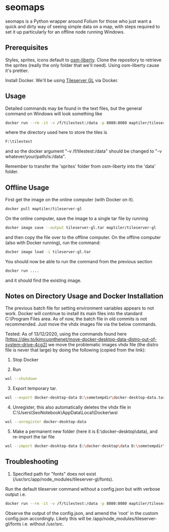# seomaps

seomaps is a Python wrapper around Folium for those who just want a quick and dirty way of seeing simple data on a map, with steps required to set it up particularly for an offline node running Windows.

## Prerequisites

Styles, sprites, icons default to [osm-liberty](https://github.com/maputnik/osm-liberty). Clone the repository to retrieve the sprites (really the only folder that we'll need).
Using osm-liberty cause it's prettier.

Install Docker. We'll be using [Tileserver GL](https://tileserver.readthedocs.io/en/latest/installation.html) via Docker.

## Usage

Detailed commands may be found in the text files, but the general command on Windows will look something like

```bash
docker run --rm -it -v /f/tilestest:/data -p 8080:8080 maptiler/tileserver-gl --mbtiles osm-2017-07-03-v3_6_1-planet.mbtiles --verbose -c osm_liberty_config.json
```

where the directory used here to store the tiles is

```bash
F:\tilestest
```

and so the docker argument "-v /f/tilestest:/data" should be changed to "-v whatever/your/path/is:/data".

Remember to transfer the 'sprites' folder from osm-liberty into the 'data' folder.


## Offline Usage

First get the image on the online computer (with Docker on it).

```bash
docker pull maptiler/tileserver-gl
```

On the online computer, save the image to a single tar file by running

```bash
docker image save --output tileserver-gl.tar maptiler/tileserver-gl
```

and then copy the file over to the offline computer.
On the offline computer (also with Docker running), run the command:

```bash
docker image load -i tileserver-gl.tar
```

You should now be able to run the command from the previous section

```bash
docker run ....
```

and it should find the existing image.

## Notes on Directory Usage and Docker Installation

The previous batch file for setting environment variables appears to not work. Docker will continue to install its main files into the standard C:\Program Files area.
As of now, the batch file in old commits is not recommended. Just move the vhdx images file via the below commands.

Tested: As of 13/12/2020, using the commands found here [https://dev.to/kimcuonthenet/move-docker-desktop-data-distro-out-of-system-drive-4cg2] we move the problematic images
vhdx file (the distro file is never that large) by doing the following (copied from the link):

1) Stop Docker

2) Run
```bash
wsl --shutdown
```

3) Export temporary tar.
```bash
wsl --export docker-desktop-data D:\sometempdir\docker-desktop-data.tar
```

4) Unregister, this also automatically deletes the vhdx file in C:\Users\SeoNotebook\AppData\Local\Docker\wsl
```bash
wsl --unregister docker-desktop-data
```

5) Make a permanent new folder (here it is E:\docker-desktop\data), and re-import the tar file
```bash
wsl --import docker-desktop-data E:\docker-desktop\data D:\sometempdir\docker-desktop-data.tar --version 2
```

## Troubleshooting

1) Specified path for "fonts" does not exist (/usr/src/app/node_modules/tileserver-gl/fonts).

Run the default tileserver command without a config.json but with verbose output i.e.
```bash
docker run --rm -it -v /f/tilestest:/data -p 8080:8080 maptiler/tileserver-gl --mbtiles osm-2017-07-03-v3_6_1-planet.mbtiles --verbose
```

Observe the output of the config.json, and amend the 'root' in the custom config.json accordingly. Likely this will be /app/node_modules/tileserver-gl/fonts i.e. without /usr/src.

